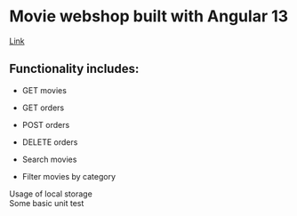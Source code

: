 # Movie webshop built with Angular 13

[Link](https://alexander-rusiecki.github.io/angular-movie-webshop/)

## Functionality includes:

- GET movies
- GET orders
- POST orders
- DELETE orders

- Search movies
- Filter movies by category

Usage of local storage  
Some basic unit test
